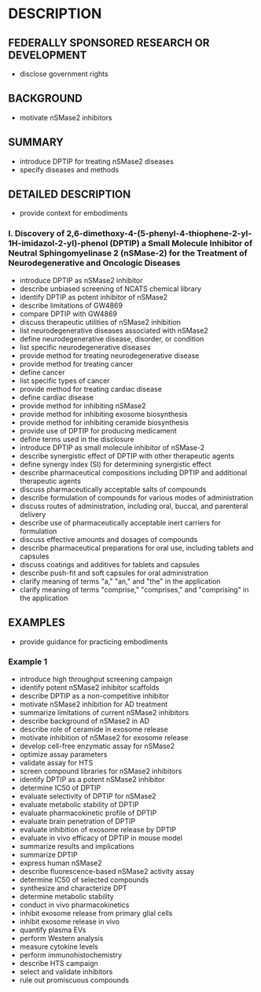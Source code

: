 # DESCRIPTION

## FEDERALLY SPONSORED RESEARCH OR DEVELOPMENT

- disclose government rights

## BACKGROUND

- motivate nSMase2 inhibitors

## SUMMARY

- introduce DPTIP for treating nSMase2 diseases
- specify diseases and methods

## DETAILED DESCRIPTION

- provide context for embodiments

### I. Discovery of 2,6-dimethoxy-4-(5-phenyl-4-thiophene-2-yl-1H-imidazol-2-yl)-phenol (DPTIP) a Small Molecule Inhibitor of Neutral Sphingomyelinase 2 (nSMase-2) for the Treatment of Neurodegenerative and Oncologic Diseases

- introduce DPTIP as nSMase2 inhibitor
- describe unbiased screening of NCATS chemical library
- identify DPTIP as potent inhibitor of nSMase2
- describe limitations of GW4869
- compare DPTIP with GW4869
- discuss therapeutic utilities of nSMase2 inhibition
- list neurodegenerative diseases associated with nSMase2
- define neurodegenerative disease, disorder, or condition
- list specific neurodegenerative diseases
- provide method for treating neurodegenerative disease
- provide method for treating cancer
- define cancer
- list specific types of cancer
- provide method for treating cardiac disease
- define cardiac disease
- provide method for inhibiting nSMase2
- provide method for inhibiting exosome biosynthesis
- provide method for inhibiting ceramide biosynthesis
- provide use of DPTIP for producing medicament
- define terms used in the disclosure
- introduce DPTIP as small molecule inhibitor of nSMase-2
- describe synergistic effect of DPTIP with other therapeutic agents
- define synergy index (SI) for determining synergistic effect
- describe pharmaceutical compositions including DPTIP and additional therapeutic agents
- discuss pharmaceutically acceptable salts of compounds
- describe formulation of compounds for various modes of administration
- discuss routes of administration, including oral, buccal, and parenteral delivery
- describe use of pharmaceutically acceptable inert carriers for formulation
- discuss effective amounts and dosages of compounds
- describe pharmaceutical preparations for oral use, including tablets and capsules
- discuss coatings and additives for tablets and capsules
- describe push-fit and soft capsules for oral administration
- clarify meaning of terms "a," "an," and "the" in the application
- clarify meaning of terms "comprise," "comprises," and "comprising" in the application

## EXAMPLES

- provide guidance for practicing embodiments

### Example 1

- introduce high throughput screening campaign
- identify potent nSMase2 inhibitor scaffolds
- describe DPTIP as a non-competitive inhibitor
- motivate nSMase2 inhibition for AD treatment
- summarize limitations of current nSMase2 inhibitors
- describe background of nSMase2 in AD
- describe role of ceramide in exosome release
- motivate inhibition of nSMase2 for exosome release
- develop cell-free enzymatic assay for nSMase2
- optimize assay parameters
- validate assay for HTS
- screen compound libraries for nSMase2 inhibitors
- identify DPTIP as a potent nSMase2 inhibitor
- determine IC50 of DPTIP
- evaluate selectivity of DPTIP for nSMase2
- evaluate metabolic stability of DPTIP
- evaluate pharmacokinetic profile of DPTIP
- evaluate brain penetration of DPTIP
- evaluate inhibition of exosome release by DPTIP
- evaluate in vivo efficacy of DPTIP in mouse model
- summarize results and implications
- summarize DPTIP
- express human nSMase2
- describe fluorescence-based nSMase2 activity assay
- determine IC50 of selected compounds
- synthesize and characterize DPT
- determine metabolic stability
- conduct in vivo pharmacokinetics
- inhibit exosome release from primary glial cells
- inhibit exosome release in vivo
- quantify plasma EVs
- perform Western analysis
- measure cytokine levels
- perform immunohistochemistry
- describe HTS campaign
- select and validate inhibitors
- rule out promiscuous compounds

